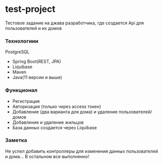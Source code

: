 # test-project
Тестовое задание на джава разработчика, где создается Api для пользователей и их домов

### Технологиии

PostgreSQL
- Spring Boot(REST, JPA)
- Liquibase
- Maven
- Java(11 версии и выше)

### Функционал
- Регистрация 
- Авторизация (только через access токен)
- Добавление (два варианта для дома) и удаление пользователей/домов
- Добавление и удаление жильцов
- База данных создается через Liquibase

### Заметка
Не успел добавить контроллеры для изменения данных пользователей и дома... В остальном все выполненно!
